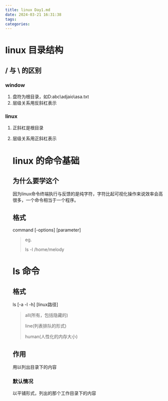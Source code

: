```yaml
---
title: linux Day1.md
date: 2024-03-21 16:31:38
tags: 
categories: 
---
```


# linux 目录结构

## / 与 \ 的区别

### window

1. 盘符为根目录，如D:abc\adjaio\asa.txt
2. 层级关系用反斜杠表示

### linux

1. 正斜杠是根目录

2. 层级关系用正斜杠表示

   # linux 的命令基础

   ## 为什么要学这个

   因为linux命令终端执行与反馈的是纯字符，字符比起可视化操作来说效率会高很多，一个命令相当于一个程序。

   ## 格式

   command [-options] [parameter]

   > eg.
   >
   > ls -l /home/melody

   # ls 命令

   ## 格式

   ls [-a -l -h] [linux路径]

   > all(所有，包括隐藏的)
   >
   > line(列表排队的形式)
   >
   > human(人性化的内存大小)

   ## 作用

   用以列出目录下的内容

   ### 默认情况

   以平铺形式，列出的那个工作目录下的内容

   
   
   
   
   